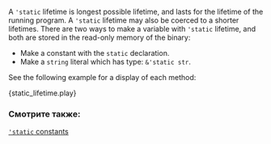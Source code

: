 A `'static` lifetime is longest possible lifetime, and lasts for 
the lifetime of the running program. A `'static` lifetime may also be 
coerced to a shorter lifetimes. There are two ways to make a variable 
with `'static` lifetime, and both are stored in the read-only memory
of the binary:

* Make a constant with the `static` declaration.
* Make a `string` literal which has type: `&'static str`.

See the following example for a display of each method:

{static_lifetime.play}

### Смотрите также:

[`'static` constants][static_const]

[static_const]: /custom_types/constants.html

